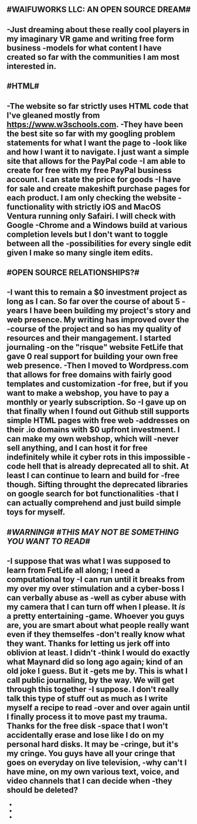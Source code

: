#WAIFUWORKS LLC: AN OPEN SOURCE DREAM#
-
-Just dreaming about these really cool players in my imaginary VR game and writing free form business 
-models for what content I have created so far with the communities I am most interested in.
-
#HTML#
-
-The website so far strictly uses HTML code that I've gleaned mostly from https://www.w3schools.com. 
-They have been the best site so far with my googling problem statements for what I want the page to 
-look like and how I want it to navigate. I just want a simple site that allows for the PayPal code 
-I am able to create for free with my free PayPal business account. I can state the price for goods 
-I have for sale and create makeshift purchase pages for each product. I am only checking the website 
-functionality with strictly iOS and MacOS Ventura running only Safairi. I will check with Google 
-Chrome and a Windows build at various completion levels but I don't want to toggle between all the 
-possibilities for every single edit given I make so many single item edits.
-
#OPEN SOURCE RELATIONSHIPS?#
-
-I want this to remain a $0 investment project as long as I can. So far over the course of about 5 
-years I have been building my project's story and web presence. My writing has improved over the 
-course of the project and so has my quality of resources and their mangagement. I started journaling 
-on the "risque" website FetLife that gave 0 real support for building your own free web presence. 
-Then I moved to Wordpress.com that allows for free domains with fairly good templates and customization 
-for free, but if you want to make a webshop, you have to pay a monthly or yearly subscription. So 
-I gave up on that finally when I found out Github still supports simple HTML pages with free web 
-addresses on their .io domains with $0 upfront investment. I can make my own webshop, which will 
-never sell anything, and I can host it for free indefinitely while it cyber rots in this impossible 
-code hell that is already deprecated all to shit. At least I can continue to learn and build for 
-free though. Sifting throught the deprecated libraries on google search for bot functionalities 
-that I can actually comprehend and just build simple toys for myself. 
-
#*WARNING*#
#*THIS MAY NOT BE SOMETHING YOU WANT TO READ*#
-
-I suppose that was what I was supposed to learn from FetLife all along; I need a computational toy 
-I can run until it breaks from my over my over stimulation and a cyber-boss I can verbally abuse as 
-well as cyber abuse with my camera that I can turn off when I please. It *is* a pretty entertaining 
-game. Whoever you guys are, you are smart about what people really want even if they themselfes 
-don't really know what they want. Thanks for letting us jerk off into oblivion at least. I didn't 
-think I would do exactly what Maynard did so long ago again; kind of an old joke I guess. But it 
-gets me by. This is what I call public journaling, by the way. We will get through this together 
-I suppose. I don't really talk this type of stuff out as much as I write myself a recipe to read 
-over and over again until I finally process it to move past my trauma. Thanks for the free disk 
-space that I won't accidentally erase and lose like I do on my personal hard disks. It may be 
-cringe, but it's my cringe. You guys have all your cringe that goes on everyday on live television, 
-why can't I have mine, on my own various text, voice, and video channels that I can decide when 
-they should be deleted?
-
-
-
-
